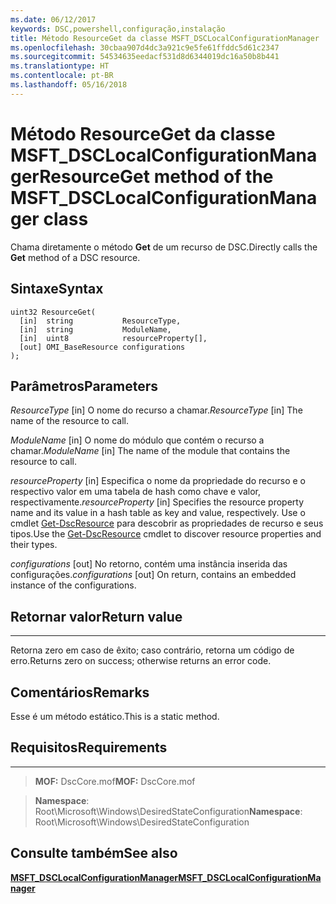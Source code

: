 ```yaml
---
ms.date: 06/12/2017
keywords: DSC,powershell,configuração,instalação
title: Método ResourceGet da classe MSFT_DSCLocalConfigurationManager
ms.openlocfilehash: 30cbaa907d4dc3a921c9e5fe61ffddc5d61c2347
ms.sourcegitcommit: 54534635eedacf531d8d6344019dc16a50b8b441
ms.translationtype: HT
ms.contentlocale: pt-BR
ms.lasthandoff: 05/16/2018
---
```

# <a name="resourceget-method-of-the-msftdsclocalconfigurationmanager-class"></a><span data-ttu-id="29a90-103">Método ResourceGet da classe MSFT_DSCLocalConfigurationManager</span><span class="sxs-lookup"><span data-stu-id="29a90-103">ResourceGet method of the MSFT_DSCLocalConfigurationManager class</span></span>

<span data-ttu-id="29a90-104">Chama diretamente o método **Get** de um recurso de DSC.</span><span class="sxs-lookup"><span data-stu-id="29a90-104">Directly calls the **Get** method of a DSC resource.</span></span>

<a name="syntax"></a><span data-ttu-id="29a90-105">Sintaxe</span><span class="sxs-lookup"><span data-stu-id="29a90-105">Syntax</span></span>
------

```mof
uint32 ResourceGet(
  [in]  string           ResourceType,
  [in]  string           ModuleName,
  [in]  uint8            resourceProperty[],
  [out] OMI_BaseResource configurations
);
```

<a name="parameters"></a><span data-ttu-id="29a90-106">Parâmetros</span><span class="sxs-lookup"><span data-stu-id="29a90-106">Parameters</span></span>
----------

<span data-ttu-id="29a90-107">*ResourceType* \[in\] O nome do recurso a chamar.</span><span class="sxs-lookup"><span data-stu-id="29a90-107">*ResourceType* \[in\] The name of the resource to call.</span></span>

<span data-ttu-id="29a90-108">*ModuleName* \[in\] O nome do módulo que contém o recurso a chamar.</span><span class="sxs-lookup"><span data-stu-id="29a90-108">*ModuleName* \[in\] The name of the module that contains the resource to call.</span></span>

<span data-ttu-id="29a90-109">*resourceProperty* \[in\] Especifica o nome da propriedade do recurso e o respectivo valor em uma tabela de hash como chave e valor, respectivamente.</span><span class="sxs-lookup"><span data-stu-id="29a90-109">*resourceProperty* \[in\] Specifies the resource property name and its value in a hash table as key and value, respectively.</span></span> <span data-ttu-id="29a90-110">Use o cmdlet [Get-DscResource](https://technet.microsoft.com/library/dn521625.aspx) para descobrir as propriedades de recurso e seus tipos.</span><span class="sxs-lookup"><span data-stu-id="29a90-110">Use the [Get-DscResource](https://technet.microsoft.com/library/dn521625.aspx) cmdlet to discover resource properties and their types.</span></span>

<span data-ttu-id="29a90-111">*configurations* \[out\] No retorno, contém uma instância inserida das configurações.</span><span class="sxs-lookup"><span data-stu-id="29a90-111">*configurations* \[out\] On return, contains an embedded instance of the configurations.</span></span>

## <a name="return-value"></a><span data-ttu-id="29a90-112">Retornar valor</span><span class="sxs-lookup"><span data-stu-id="29a90-112">Return value</span></span>
------------

<span data-ttu-id="29a90-113">Retorna zero em caso de êxito; caso contrário, retorna um código de erro.</span><span class="sxs-lookup"><span data-stu-id="29a90-113">Returns zero on success; otherwise returns an error code.</span></span>

## <a name="remarks"></a><span data-ttu-id="29a90-114">Comentários</span><span class="sxs-lookup"><span data-stu-id="29a90-114">Remarks</span></span>

<span data-ttu-id="29a90-115">Esse é um método estático.</span><span class="sxs-lookup"><span data-stu-id="29a90-115">This is a static method.</span></span>

## <a name="requirements"></a><span data-ttu-id="29a90-116">Requisitos</span><span class="sxs-lookup"><span data-stu-id="29a90-116">Requirements</span></span>
------------
><span data-ttu-id="29a90-117">**MOF:** DscCore.mof</span><span class="sxs-lookup"><span data-stu-id="29a90-117">**MOF:** DscCore.mof</span></span>

><span data-ttu-id="29a90-118">**Namespace**: Root\Microsoft\Windows\DesiredStateConfiguration</span><span class="sxs-lookup"><span data-stu-id="29a90-118">**Namespace**: Root\Microsoft\Windows\DesiredStateConfiguration</span></span>


## <a name="see-also"></a><span data-ttu-id="29a90-119">Consulte também</span><span class="sxs-lookup"><span data-stu-id="29a90-119">See also</span></span>


[<span data-ttu-id="29a90-120">**MSFT_DSCLocalConfigurationManager**</span><span class="sxs-lookup"><span data-stu-id="29a90-120">**MSFT_DSCLocalConfigurationManager**</span></span>](msft-dsclocalconfigurationmanager.md)
